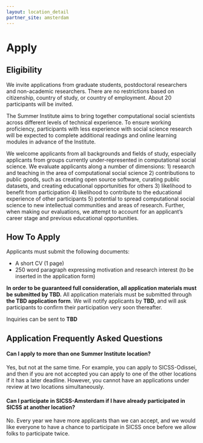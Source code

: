 ```yaml
---
layout: location_detail
partner_site: amsterdam
---
```


# Apply

## Eligibility

We invite applications from graduate students, postdoctoral researchers and non-academic researchers. There are no restrictions based on citizenship, country of study, or country of employment. About 20 participants will be invited.

The Summer Institute aims to bring together computational social scientists across different levels of technical experience. To ensure working proficiency, participants with less experience with social science research will be expected to complete additional readings and online learning modules in advance of the Institute. <!-- , and participants with less experience coding will be expected to complete a set of online learning modules on the R programming language. <\!-- Students doing this preparatory work will be supported by a teaching assistant who will hold online office hours during the two months before the Institute. -\-> -->

We welcome applicants from all backgrounds and fields of study, especially applicants from groups currently under-represented in computational social science. We evaluate applicants along a number of dimensions: 1) research and teaching in the area of computational social science 2) contributions to public goods, such as creating open source software, curating public datasets, and creating educational opportunities for others 3) likelihood to benefit from participation 4) likelihood to contribute to the educational experience of other participants 5) potential to spread computational social science to new intellectual communities and areas of research. Further, when making our evaluations, we attempt to account for an applicant’s career stage and previous educational opportunities.

## How To Apply

Applicants must submit the following documents: 

- A short CV (1 page)
- 250 word paragraph expressing motivation and research interest (to be inserted in the application form)

**In order to be guaranteed full consideration, all application materials must be submitted by TBD.** All application materials must be submitted through **the TBD application form**. We will notify applicants by **TBD**, and will ask participants to confirm their participation very soon thereafter.

Inquiries can be sent to **TBD**

## Application Frequently Asked Questions

#### Can I apply to more than one Summer Institute location?

Yes, but not at the same time. For example, you can apply to SICSS-Odissei, and then if you are not accepted you can apply to one of the other locations if it has a later deadline. However, you cannot have an applications under review at two locations simultaneously.

#### Can I participate in SICSS-Amsterdam if I have already participated in SICSS at another location?

No. Every year we have more applicants than we can accept, and we would like everyone to have a chance to participate in SICSS once before we allow folks to participate twice.

<!-- #### Will travel or housing be covered?  -->
<!-- Perhaps.  -->
